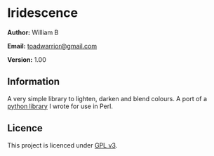 # Iridescence

**Author:** William B

**Email:** toadwarrior@gmail.com

**Version:** 1.00

## Information


A very simple library to lighten, darken and blend colours. A port of a [python library](https://github.com/wb-towa/blade/) I wrote for use in Perl.


## Licence

This project is licenced under [GPL v3](http://www.gnu.org/licenses/gpl.html).

